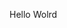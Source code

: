 Hello Wolrd
















































































































































































































































































































































































































































































































































































































































































































































































































































































































































































































































































































































































































































































































































































































































































